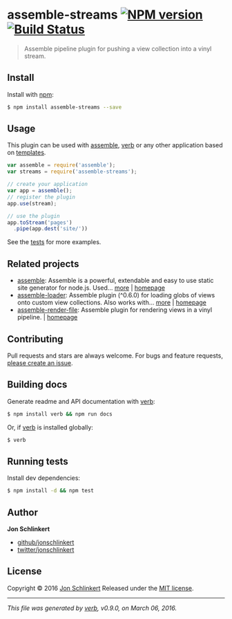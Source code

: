 # assemble-streams [![NPM version](https://img.shields.io/npm/v/assemble-streams.svg)](https://www.npmjs.com/package/assemble-streams) [![Build Status](https://img.shields.io/travis/assemble/assemble-streams.svg)](https://travis-ci.org/assemble/assemble-streams)

> Assemble pipeline plugin for pushing a view collection into a vinyl stream.

## Install

Install with [npm](https://www.npmjs.com/):

```sh
$ npm install assemble-streams --save
```

## Usage

This plugin can be used with [assemble](https://github.com/assemble/assemble), [verb](https://github.com/verbose/verb) or any other application based on [templates](https://github.com/jonschlinkert/templates).

```js
var assemble = require('assemble');
var streams = require('assemble-streams');

// create your application
var app = assemble();
// register the plugin
app.use(stream); 

// use the plugin
app.toStream('pages')
  .pipe(app.dest('site/'))
```

See the [tests](./test.js) for more examples.

## Related projects

* [assemble](https://www.npmjs.com/package/assemble): Assemble is a powerful, extendable and easy to use static site generator for node.js. Used… [more](https://www.npmjs.com/package/assemble) | [homepage](https://github.com/assemble/assemble)
* [assemble-loader](https://www.npmjs.com/package/assemble-loader): Assemble plugin (^0.6.0) for loading globs of views onto custom view collections. Also works with… [more](https://www.npmjs.com/package/assemble-loader) | [homepage](https://github.com/jonschlinkert/assemble-loader)
* [assemble-render-file](https://www.npmjs.com/package/assemble-render-file): Assemble plugin for rendering views in a vinyl pipeline. | [homepage](https://github.com/jonschlinkert/assemble-render-file)

## Contributing

Pull requests and stars are always welcome. For bugs and feature requests, [please create an issue](https://github.com/jonschlinkert/assemble-streams/issues/new).

## Building docs

Generate readme and API documentation with [verb](https://github.com/verbose/verb):

```sh
$ npm install verb && npm run docs
```

Or, if [verb](https://github.com/verbose/verb) is installed globally:

```sh
$ verb
```

## Running tests

Install dev dependencies:

```sh
$ npm install -d && npm test
```

## Author

**Jon Schlinkert**

* [github/jonschlinkert](https://github.com/jonschlinkert)
* [twitter/jonschlinkert](http://twitter.com/jonschlinkert)

## License

Copyright © 2016 [Jon Schlinkert](https://github.com/jonschlinkert)
Released under the [MIT license](https://github.com/assemble/assemble-streams/blob/master/LICENSE).

***

_This file was generated by [verb](https://github.com/verbose/verb), v0.9.0, on March 06, 2016._
